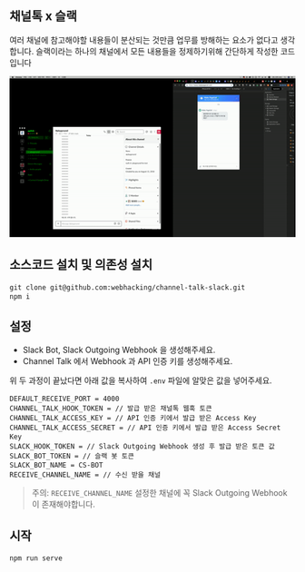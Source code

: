 ## 채널톡 x 슬랙

여러 채널에 참고해야할 내용들이 분산되는 것만큼 업무를 방해하는 요소가 없다고 생각합니다.
슬랙이라는 하나의 채널에서 모든 내용들을 정제하기위해 간단하게 작성한 코드 입니다

![Example](https://github.com/webhacking/channel-talk-slack/blob/master/example.gif?raw=true)

## 소스코드 설치 및 의존성 설치

```
git clone git@github.com:webhacking/channel-talk-slack.git
npm i 
```

## 설정

- Slack Bot, Slack Outgoing Webhook 을 생성해주세요.
- Channel Talk 에서  Webhook 과 API 인증 키를 생성해주세요.

위 두 과정이 끝났다면 아래 값을 복사하여 `.env` 파일에 알맞은 값을 넣어주세요.

```
DEFAULT_RECEIVE_PORT = 4000
CHANNEL_TALK_HOOK_TOKEN = // 발급 받은 채널톡 웹훅 토큰
CHANNEL_TALK_ACCESS_KEY = // API 인증 키에서 발급 받은 Access Key 
CHANNEL_TALK_ACCESS_SECRET = // API 인증 키에서 발급 받은 Access Secret Key
SLACK_HOOK_TOKEN = // Slack Outgoing Webhook 생성 후 발급 받은 토큰 값
SLACK_BOT_TOKEN = // 슬랙 봇 토큰
SLACK_BOT_NAME = CS-BOT
RECEIVE_CHANNEL_NAME = // 수신 받을 채널
```

> 주의: `RECEIVE_CHANNEL_NAME` 설정한 채널에 꼭 Slack Outgoing Webhook 이 존재해야합니다.


## 시작

```
npm run serve
```


